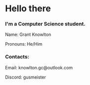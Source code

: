 <h1>Hello there</h1>

<h3>I'm a Computer Science student.</h3>
<div>
  <p>Name: Grant Knowlton</p>
  <p>Pronouns: He/Him</p>
</div>

<div>
  <h3>Contacts:</h3>
  <p>Email: knowlton.gc@outlook.com</p>
  <p>Discord: gusmeister</p>
</div>
